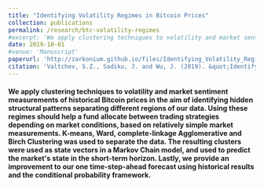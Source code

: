 ```yaml
---
title: "Identifying Volatility Regimes in Bitcoin Prices"
collection: publications
permalink: /research/btc-volatility-regimes
#excerpt: 'We apply clustering techniques to volatility and market sentiment measurements of historical Bitcoin prices in the aim of identifying hidden structural patterns separating different regions of our data. Using these regimes should help a fund allocate between trading strategies depending on market conditions, based on relatively simple market measurements. K-means, Ward, complete-linkage Agglomerative and Birch Clustering was used to separate the data. The resulting clusters were used as state vectors in a Markov Chain model, and used to predict the market's state in the short-term horizon. Lastly, we provide an improvement to our one time-step-ahead forecast using historical results and the conditional probability framework.'
date: 2019-10-01
#venue: 'Manuscript'
paperurl: 'http://zarkonium.github.io/files/Identifying_Volatility_Regimes_in_Bitcoin_Prices.pdf'
citation: 'Valtchev, S.Z., Sadiku, J. and Wu, J. (2019). &quot;Identifying Volatility Regimes in Bitcoin Prices&quot;, <i>Manuscript</i>.'
---
```

#### We apply clustering techniques to volatility and market sentiment measurements of historical Bitcoin prices in the aim of identifying hidden structural patterns separating different regions of our data. Using these regimes should help a fund allocate between trading strategies depending on market conditions, based on relatively simple market measurements. K-means, Ward, complete-linkage Agglomerative and Birch Clustering was used to separate the data. The resulting clusters were used as state vectors in a Markov Chain model, and used to predict the market's state in the short-term horizon. Lastly, we provide an improvement to our one time-step-ahead forecast using historical results and the conditional probability framework.
